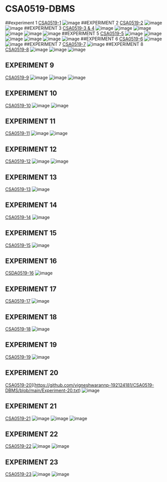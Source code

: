 # CSA0519-DBMS
##experiment  1
[CSA0519-1](https://github.com/vigneshwarannp-192124181/CSA0519-DBMS/blob/main/experiment_1.txt)
![image](https://user-images.githubusercontent.com/113887879/191266855-f46d4376-989c-4d6d-86ec-56e6e0146634.png)
##EXPERIMENT 2
[CSA0519-2](https://github.com/vigneshwarannp-192124181/CSA0519-DBMS/blob/main/experiment%202)
![image](https://user-images.githubusercontent.com/113887879/191280248-7687e5e7-3f52-48ae-9656-8b2efb633ddd.png)
![image](https://user-images.githubusercontent.com/113887879/191280505-6194f134-51fc-4649-9743-8bf69503f0fc.png)
##EXPERIMENT 3
[CSA0519-3 & 4](https://github.com/vigneshwarannp-192124181/CSA0519-DBMS/blob/main/experiment%203%264)
![image](https://user-images.githubusercontent.com/113887879/191759703-73f19e54-0913-4229-87fd-d9ea89344c4a.png)
![image](https://user-images.githubusercontent.com/113887879/191759767-94826f0a-6257-4b08-8284-8dd1c964f74e.png)
![image](https://user-images.githubusercontent.com/113887879/191759815-c37d1151-cbc5-484d-8da0-2363ae80a1de.png)
![image](https://user-images.githubusercontent.com/113887879/191759898-aff3935e-e7e0-4374-8f0c-32180752aa32.png)
![image](https://user-images.githubusercontent.com/113887879/191759955-d5c7bc8f-2919-4cee-8532-c3f5fe808cf0.png)
![image](https://user-images.githubusercontent.com/113887879/191760037-37d051b7-da21-4d0b-8ecf-4f98aca19b68.png)
##EXPERIMENT 5
[CSA0519-5](https://github.com/vigneshwarannp-192124181/CSA0519-DBMS/blob/main/experiment%205)
![image](https://user-images.githubusercontent.com/113887879/191760783-3025862c-fc48-4d77-b3f4-4c34e7089100.png)
![image](https://user-images.githubusercontent.com/113887879/191760858-a4efb94e-3dad-4060-b97c-e33762f06260.png)
![image](https://user-images.githubusercontent.com/113887879/191760935-b1dcf84e-2093-4b20-bb7e-7f8e1104c631.png)
![image](https://user-images.githubusercontent.com/113887879/191761004-2d685504-6d94-4654-94be-9378a2b4a1aa.png)
![image](https://user-images.githubusercontent.com/113887879/191761068-38678272-2f44-412d-847d-9701839639b9.png)
![image](https://user-images.githubusercontent.com/113887879/191761130-1f137787-492a-4deb-8e46-c5fa74af6df5.png)
##EXPERIMENT 6
[CSA0519-6](https://github.com/vigneshwarannp-192124181/CSA0519-DBMS/blob/main/experiment-6)
![image](https://user-images.githubusercontent.com/113887879/191761587-6dd47605-6f88-44d8-b2f3-84d6f81e5520.png)
![image](https://user-images.githubusercontent.com/113887879/191761672-c76f5d8b-f261-4aa6-bf91-5a1ba26df4db.png)
##EXPERIMENT 7
[CSA0519-7](https://github.com/vigneshwarannp-192124181/CSA0519-DBMS/blob/main/EXPERIMENT%207)
![image](https://user-images.githubusercontent.com/113887879/191762679-de1db4f7-a5fb-42b4-b3a6-885e5c5245ca.png)
##EXPERIMENT 8
[CSA0519-8](https://github.com/vigneshwarannp-192124181/CSA0519-DBMS/blob/main/EXPERIMENT%208)
![image](https://user-images.githubusercontent.com/113887879/192001823-91ea12b0-754e-48e8-86a5-f83bc673688c.png)
![image](https://user-images.githubusercontent.com/113887879/192001879-609be1af-3449-41a6-9a90-d776f9277328.png)
![image](https://user-images.githubusercontent.com/113887879/192001953-7f85f299-0d3c-4f45-a19f-cdc89f903f96.png)
## EXPERIMENT 9
[CSA0519-9](https://github.com/vigneshwarannp-192124181/CSA0519-DBMS/blob/main/EXPERIMENT%209)
![image](https://user-images.githubusercontent.com/113887879/192002365-8ddd9283-7651-46c6-852a-9a437c23f8c2.png)
![image](https://user-images.githubusercontent.com/113887879/192002406-c376021c-a897-47b5-adde-c4a6e3e4ca19.png)
![image](https://user-images.githubusercontent.com/113887879/192002465-1ae66f23-481b-436a-b82f-c0bb69326056.png)
## EXPERIMENT 10
[CSA0519-10](https://github.com/vigneshwarannp-192124181/CSA0519-DBMS/blob/main/EXPERIMENT%2010)
![image](https://user-images.githubusercontent.com/113887879/192002945-2a197770-43ee-4962-b742-7b5d151a176a.png)
![image](https://user-images.githubusercontent.com/113887879/192003018-9433e163-893a-486d-b429-7e615ac10e8a.png)
## EXPERIMENT 11
[CSA0519-11](https://github.com/vigneshwarannp-192124181/CSA0519-DBMS/blob/main/EXPERIMENT%2011)
![image](https://user-images.githubusercontent.com/113887879/192003330-edc119ed-e0d2-4c0e-9058-41590084185b.png)
![image](https://user-images.githubusercontent.com/113887879/192003460-36c9e971-3472-4a76-82c4-b3dda8eff490.png)
## EXPERIMENT 12
[CSA0519-12](https://github.com/vigneshwarannp-192124181/CSA0519-DBMS/blob/main/EXPERIMENT%2012)
![image](https://user-images.githubusercontent.com/113887879/192003672-70721795-5cb5-41fd-b2b3-587db10da1d4.png)
![image](https://user-images.githubusercontent.com/113887879/192003710-d85801ab-a1a9-4eb1-b7aa-0a04a98d1709.png)
## EXPERIMENT 13
[CSA0519-13](https://github.com/vigneshwarannp-192124181/CSA0519-DBMS/blob/main/EXPERIMENT%2013)
![image](https://user-images.githubusercontent.com/113887879/192003934-9f91a64d-74a9-430a-afe1-e58b50ae71e4.png)
## EXPERIMENT 14
[CSA0519-14](https://github.com/vigneshwarannp-192124181/CSA0519-DBMS/blob/main/EXPERIMENT%2014)
![image](https://user-images.githubusercontent.com/113887879/192004164-fda4c506-7158-498e-a416-625e023d6e73.png)
## EXPERIMENT 15
[CSA0519-15](https://github.com/vigneshwarannp-192124181/CSA0519-DBMS/blob/main/EXPERIMENT%2015)
![image](https://user-images.githubusercontent.com/113887879/192004423-cfe53899-a979-4084-a6fd-5ba86987ddf0.png)
## EXPERIMENT 16
[CSDA0519-16](https://github.com/vigneshwarannp-192124181/CSA0519-DBMS/blob/main/experiment%2016)
![image](https://user-images.githubusercontent.com/113887879/192004633-b220acdc-507d-4fff-ac9c-f97cb759a3eb.png)
## EXPERIMENT 17
[CSA0519-17](https://github.com/vigneshwarannp-192124181/CSA0519-DBMS/blob/main/experiment%2017)
![image](https://user-images.githubusercontent.com/113887879/192004950-72454294-7720-4101-b644-b0990205f8a1.png)
## EXPERIMENT 18
[CSA0519-18](https://github.com/vigneshwarannp-192124181/CSA0519-DBMS/blob/main/EXPERIMENT%2018)
![image](https://user-images.githubusercontent.com/113887879/192005367-7859ded9-b5ce-463a-80e5-cf63046d3cd6.png)
## EXPERIMENT 19
[CSA0519-19](https://github.com/vigneshwarannp-192124181/CSA0519-DBMS/blob/main/Experiment-19.txt)
![image](https://user-images.githubusercontent.com/113887879/192005603-a4de638d-d926-4574-84cf-9112d9b18ad8.png)
## EXPERIMENT 20
[CSA0519-20]([)](https://github.com/vigneshwarannp-192124181/CSA0519-DBMS/blob/main/Experiment-20.txt)
![image](https://user-images.githubusercontent.com/113887879/192005881-bb71eea6-3014-4ffb-9ac0-a15aa077af2a.png)
## EXPERIMENT 21
[CSA0519-21](https://github.com/vigneshwarannp-192124181/CSA0519-DBMS/blob/main/experiment%2021)
![image](https://user-images.githubusercontent.com/113887879/192006293-56ecad79-a140-4e46-89c4-3663f6a60fab.png)
![image](https://user-images.githubusercontent.com/113887879/192006345-7b4aaf9a-7a97-46f8-be7f-a43a92cbc30e.png)
![image](https://user-images.githubusercontent.com/113887879/192006393-93ab3594-a9b9-4081-96fc-eaccc8f65ff3.png)
## EXPERIMENT 22
[CSA0519-22](https://github.com/vigneshwarannp-192124181/CSA0519-DBMS/blob/main/EXPT%2022.txt)
![image](https://user-images.githubusercontent.com/113887879/192006675-25285db6-feb1-4092-8a01-590a4eaabf42.png)
![image](https://user-images.githubusercontent.com/113887879/192006717-ed82b5b0-3463-430b-8dfd-0853dd2722e5.png)
## EXPERIMENT 23
[CSA0519-23](https://github.com/vigneshwarannp-192124181/CSA0519-DBMS/blob/main/EXPT%2023.txt)
![image](https://user-images.githubusercontent.com/113887879/192006916-03a3701f-b905-47e8-ad94-cbcdbee4e2ef.png)
![image](https://user-images.githubusercontent.com/113887879/192006948-7fc9d65c-50e1-4925-9cd4-dd95257d9f84.png)




